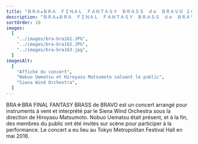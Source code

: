 ```yaml
---
title: "ＢＲＡ★ＢＲＡ　ＦＩＮＡＬ　ＦＡＮＴＡＳＹ　ＢＲＡＳＳ　ｄｅ　ＢＲＡＶＯ ２０１６"
description: "ＢＲＡ★ＢＲＡ　ＦＩＮＡＬ　ＦＡＮＴＡＳＹ　ＢＲＡＳＳ　ｄｅ　ＢＲＡＶＯ - Tokyo (2016)"
sortOrder: 10
images:
  [
    "../images/bra-bra161.JPG",
    "../images/bra-bra162.JPG",
    "../images/bra-bra163.jpg",
  ]
imagesAlt:
  [
    "Affiche du concert",
    "Nobuo Uematsu et Hiroyasu Matsumoto saluant le public",
    "Siena Wind Orchestra",
  ]
---
```


BRA☆BRA FINAL FANTASY BRASS de BRAVO est un concert arrangé pour instruments à vent et interprété par le Siena Wind Orchestra sous la direction de Hiroyasu Matsumoto. Nobuo Uematsu était présent, et à la fin, des membres du public ont été invités sur scène pour participer à la performance. Le concert a eu lieu au Tokyo Metropolitan Festival Hall en mai 2016.

